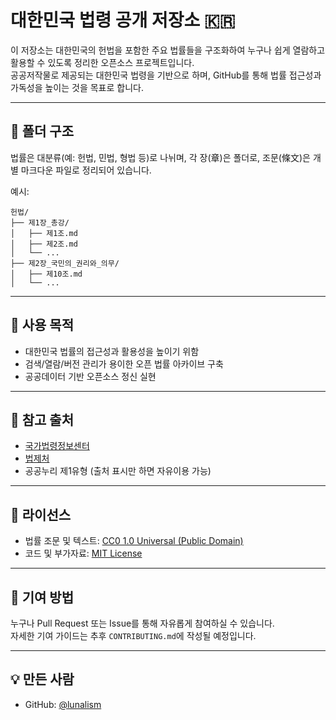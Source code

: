 # 대한민국 법령 공개 저장소 🇰🇷

이 저장소는 대한민국의 헌법을 포함한 주요 법률들을 구조화하여 누구나 쉽게 열람하고 활용할 수 있도록 정리한 오픈소스 프로젝트입니다.  
공공저작물로 제공되는 대한민국 법령을 기반으로 하며, GitHub를 통해 법률 접근성과 가독성을 높이는 것을 목표로 합니다.

---

## 📁 폴더 구조

법률은 대분류(예: 헌법, 민법, 형법 등)로 나뉘며, 각 장(章)은 폴더로, 조문(條文)은 개별 마크다운 파일로 정리되어 있습니다.

예시:

```
헌법/
├── 제1장_총강/
│   ├── 제1조.md
│   ├── 제2조.md
│   └── ...
├── 제2장_국민의_권리와_의무/
│   ├── 제10조.md
│   └── ...
```

---

## 📌 사용 목적

- 대한민국 법률의 접근성과 활용성을 높이기 위함
- 검색/열람/버전 관리가 용이한 오픈 법률 아카이브 구축
- 공공데이터 기반 오픈소스 정신 실현

---

## 📖 참고 출처

- [국가법령정보센터](https://www.law.go.kr)
- [법제처](https://www.moleg.go.kr)
- 공공누리 제1유형 (출처 표시만 하면 자유이용 가능)

---

## 🪪 라이선스

- 법률 조문 및 텍스트: [CC0 1.0 Universal (Public Domain)](https://creativecommons.org/publicdomain/zero/1.0/)
- 코드 및 부가자료: [MIT License](./LICENSE)

---

## 👥 기여 방법

누구나 Pull Request 또는 Issue를 통해 자유롭게 참여하실 수 있습니다.  
자세한 기여 가이드는 추후 `CONTRIBUTING.md`에 작성될 예정입니다.

---

## 💡 만든 사람

- GitHub: [@lunalism](https://github.com/lunalism)